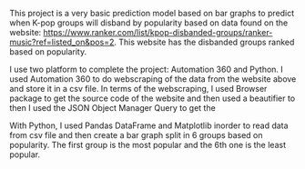 This project is a very basic prediction model based on bar graphs to predict when K-pop groups will disband by popularity based on data found on the website: https://www.ranker.com/list/kpop-disbanded-groups/ranker-music?ref=listed_on&pos=2. This website has the disbanded groups ranked based on popularity. 

I use two platform to complete the project: Automation 360 and Python. I used Automation 360 to do webscraping of the data from the website above and store it in a csv file. In terms of the webscraping, I used Browser package to get the source code of the website and then used a beautifier to  then I used the JSON Object Manager Query to get the 

With Python, I used Pandas DataFrame and Matplotlib inorder to read data from csv file and then create a bar graph split in 6 groups based on popularity. The first group is the most popular and the 6th one is the least popular. 
